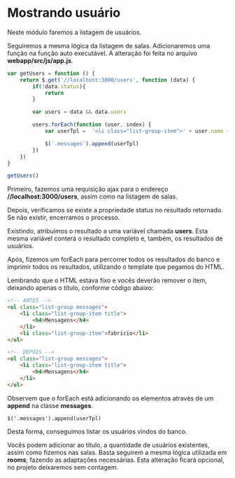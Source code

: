 # Mostrando usuário

Neste módulo faremos a listagem de usuários.

Seguiremos a mesma lógica da listagem de salas. Adicionaremos uma função na função auto executável. A alteração foi feita no arquivo **webapp/src/js/app.js**.

```js
var getUsers = function () {
    return $.get('//localhost:3000/users', function (data) {
        if(!data.status){
            return
        }

        var users = data && data.users

        users.forEach(function (user, index) {
            var userTpl =  '<li class="list-group-item">' + user.name + '</li>'

            $('.messages').append(userTpl)
        })
    })
}

getUsers()
```

Primeiro, fazemos uma requisição ajax para o endereço **//localhost:3000/users**, assim como na listagem de salas.

Depois, verificamos se existe a propriedade status no resultado retornado. Se não existir, encerramos o processo.

Existindo, atribuímos o resultado a uma variável chamada **users**. Esta mesma variável conterá o resultado completo e, também, os resultados de usuários.

Após, fizemos um forEach para percorrer todos os resultados do banco e imprimir todos os resultados, utilizando o template que pegamos do HTML.

Lembrando que o HTML estava fixo e vocês deverão remover o item, deixando apenas o título, conforme código abaixo:

```html
<!-- ANTES -->
<ul class="list-group messages">
    <li class="list-group-item title">
        <h4>Mensagens</h4>
    </li>
    <li class="list-group-item">fabricio</li>
</ul>

<!-- DEPOIS -->
<ul class="list-group messages">
    <li class="list-group-item title">
        <h4>Mensagens</h4>
    </li>
</ul>
```

Observem que o forEach está adicionando os elementos através de um **append** na classe **messages**.

`$('.messages').append(userTpl)`

Desta forma, conseguimos listar os usuários vindos do banco.

Vocês podem adicionar ao título, a quantidade de usuários existentes, assim como fizemos nas salas. Basta seguirem a mesma lógica utilizada em **rooms**, fazendo as adaptações necessárias. Esta alteração ficará opcional, no projeto deixaremos sem contagem.